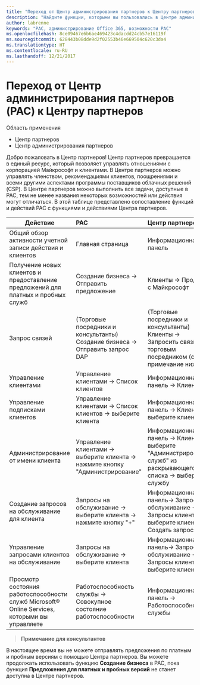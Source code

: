 ```yaml
---
title: "Переход от Центр администрирования партнеров к Центру партнеров"
description: "Найдите функции, которыми вы пользовались в Центре администрирования партнеров, в Центре партнеров"
author: labrenne
keywords: "PAC, администрирование Office 365, возможности PAC"
ms.openlocfilehash: 8ce09467e6b6ae469423c4dacdd24cb57e16119f
ms.sourcegitcommit: 628443b08dde9d2f02553b46e669504c620c3da4
ms.translationtype: HT
ms.contentlocale: ru-RU
ms.lasthandoff: 12/21/2017
---
```

# <a name="moving-from-partner-admin-center-pac-to-partner-center"></a>Переход от Центр администрирования партнеров (PAC) к Центру партнеров

Область применения
- Центр партнеров
- Центр администрирования партнеров

Добро пожаловать в Центр партнеров! Центр партнеров превращается в единый ресурс, который позволяет управлять отношениями с корпорацией Майкрософт и клиентами. В Центре партнеров можно управлять членством, рекомендациями клиентов, поощрениями и всеми другими аспектами программы поставщиков облачных решений (CSP). В Центре партнеров можно выполнить все задачи, доступные в PAC, тем не менее названия некоторых возможностей или действия могут отличаться. В этой таблице представлено сопоставление функций и действий PAC с функциями и действиями Центра партнеров.


|**Действие**   |**PAC**   |**Центр партнеров**   |
|--------------|:--------------|:---------------|
|Общий обзор активности учетной записи действия и клиентов|Главная страница|Информационная панель|
|Получение новых клиентов и предоставление предложений для платных и пробных служб|Создание бизнеса -> Отправить предложение|Клиенты -> Продажи с Майкрософт|
|Запрос связей|(Торговые посредники и консультанты) Создание бизнеса -> Отправить запрос DAP|(Торговые посредники и консультанты) Клиенты -> Запросить связь с торговым посредником (см. примечание ниже)|
|Управление клиентами|Управление клиентами -> Список клиентов|Информационная панель -> Клиенты|
|Управление подписками клиентов|Управление клиентами -> Список клиентов -> выберите клиента|Информационная панель -> Клиенты -> выберите клиента|
|Администрирование от имени клиента|Управление клиентами -> выберите клиента -> нажмите кнопку "Администрирование"|Информационная панель -> Клиенты -> выберите "Администрирование служб" из раскрывающегося списка -> выберите службу|
|Создание запросов на обслуживание для клиента|Запросы на обслуживание -> выберите клиента -> нажмите кнопку "+" | Информационная панель-> Запросы на обслуживание -> Запросы клиента -> выберите клиента -> Создать запрос|
|Управление запросами клиентов на обслуживание| Запросы на обслуживание -> выберите клиента|Информационная панель-> Запросы на обслуживание -> Запросы клиента -> выберите клиента|
|Просмотр состояния работоспособности служб Microsoft® Online Services, которыми вы управляете|Работоспособность службы -> Совокупное состояние работоспособности|Информационная панель -> Работоспособность службы|

>**Примечание для консультантов**<br> 

В настоящее время вы не можете отправлять предложения по платным и пробным версиям с помощью Центра партнеров.  Вы можете продолжать использовать функцию **Создание бизнеса** в PAC, пока функция **Предложения для платных и пробных версий** не станет доступна в Центре партнеров.